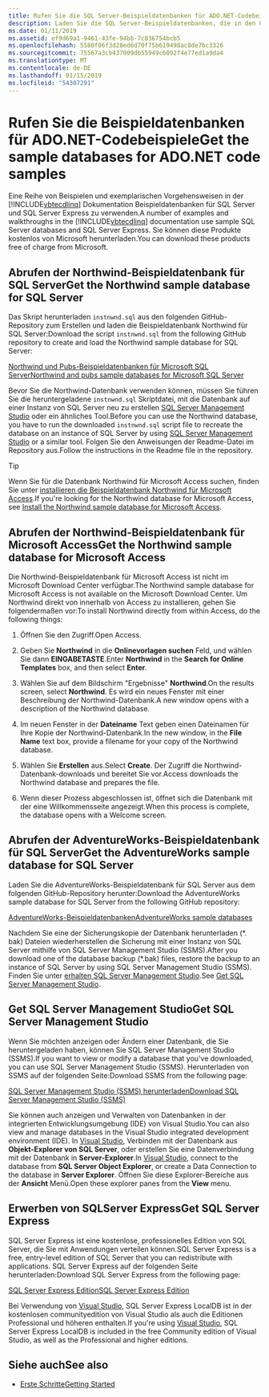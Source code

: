 ```yaml
---
title: Rufen Sie die SQL Server-Beispieldatenbanken für ADO.NET-Codebeispiele
description: Laden Sie die SQL Server-Beispieldatenbanken, die in den Codebeispielen in der Dokumentation zu ADO.NET sowie SQL Server und Verwaltungstools verwendet
ms.date: 01/11/2019
ms.assetid: ef9d69a1-9461-43fe-94bb-7c836754bcb5
ms.openlocfilehash: 5580f06f3d28ed6d70f75b619498ac8de7bc3326
ms.sourcegitcommit: 75567a3cb437009db55949c6092f4e77ed1a9da4
ms.translationtype: MT
ms.contentlocale: de-DE
ms.lasthandoff: 01/15/2019
ms.locfileid: "54307291"
---
```

# <a name="get-the-sample-databases-for-adonet-code-samples"></a><span data-ttu-id="d3c4c-103">Rufen Sie die Beispieldatenbanken für ADO.NET-Codebeispiele</span><span class="sxs-lookup"><span data-stu-id="d3c4c-103">Get the sample databases for ADO.NET code samples</span></span>

<span data-ttu-id="d3c4c-104">Eine Reihe von Beispielen und exemplarischen Vorgehensweisen in der [!INCLUDE[vbtecdlinq](../../../../../../includes/vbtecdlinq-md.md)] Dokumentation Beispieldatenbanken für SQL Server und SQL Server Express zu verwenden.</span><span class="sxs-lookup"><span data-stu-id="d3c4c-104">A number of examples and walkthroughs in the [!INCLUDE[vbtecdlinq](../../../../../../includes/vbtecdlinq-md.md)] documentation use sample SQL Server databases and SQL Server Express.</span></span> <span data-ttu-id="d3c4c-105">Sie können diese Produkte kostenlos von Microsoft herunterladen.</span><span class="sxs-lookup"><span data-stu-id="d3c4c-105">You can download these products free of charge from Microsoft.</span></span>

## <a name="get-the-northwind-sample-database-for-sql-server"></a><span data-ttu-id="d3c4c-106">Abrufen der Northwind-Beispieldatenbank für SQL Server</span><span class="sxs-lookup"><span data-stu-id="d3c4c-106">Get the Northwind sample database for SQL Server</span></span>

<span data-ttu-id="d3c4c-107">Das Skript herunterladen `instnwnd.sql` aus den folgenden GitHub-Repository zum Erstellen und laden die Beispieldatenbank Northwind für SQL Server:</span><span class="sxs-lookup"><span data-stu-id="d3c4c-107">Download the script `instnwnd.sql` from the following GitHub repository to create and load the Northwind sample database for SQL Server:</span></span>

[<span data-ttu-id="d3c4c-108">Northwind und Pubs-Beispieldatenbanken für Microsoft SQL Server</span><span class="sxs-lookup"><span data-stu-id="d3c4c-108">Northwind and pubs sample databases for Microsoft SQL Server</span></span>](https://github.com/Microsoft/sql-server-samples/tree/master/samples/databases/northwind-pubs)

<span data-ttu-id="d3c4c-109">Bevor Sie die Northwind-Datenbank verwenden können, müssen Sie führen Sie die heruntergeladene `instnwnd.sql` Skriptdatei, mit die Datenbank auf einer Instanz von SQL Server neu zu erstellen [SQL Server Management Studio](#get_ssms) oder ein ähnliches Tool.</span><span class="sxs-lookup"><span data-stu-id="d3c4c-109">Before you can use the Northwind database, you have to run the downloaded `instnwnd.sql` script file to recreate the database on an instance of SQL Server by using [SQL Server Management Studio](#get_ssms) or a similar tool.</span></span> <span data-ttu-id="d3c4c-110">Folgen Sie den Anweisungen der Readme-Datei im Repository aus.</span><span class="sxs-lookup"><span data-stu-id="d3c4c-110">Follow the instructions in the Readme file in the repository.</span></span>

> [!TIP]
> <span data-ttu-id="d3c4c-111">Wenn Sie für die Datenbank Northwind für Microsoft Access suchen, finden Sie unter [installieren die Beispieldatenbank Northwind für Microsoft Access](#northwind_access).</span><span class="sxs-lookup"><span data-stu-id="d3c4c-111">If you're looking for the Northwind database for Microsoft Access, see [Install the Northwind sample database for Microsoft Access](#northwind_access).</span></span>

## <a name="northwind_access"></a> <span data-ttu-id="d3c4c-112">Abrufen der Northwind-Beispieldatenbank für Microsoft Access</span><span class="sxs-lookup"><span data-stu-id="d3c4c-112">Get the Northwind sample database for Microsoft Access</span></span>

<span data-ttu-id="d3c4c-113">Die Northwind-Beispieldatenbank für Microsoft Access ist nicht im Microsoft Download Center verfügbar.</span><span class="sxs-lookup"><span data-stu-id="d3c4c-113">The Northwind sample database for Microsoft Access is not available on the Microsoft Download Center.</span></span> <span data-ttu-id="d3c4c-114">Um Northwind direkt von innerhalb von Access zu installieren, gehen Sie folgendermaßen vor:</span><span class="sxs-lookup"><span data-stu-id="d3c4c-114">To install Northwind directly from within Access, do the following things:</span></span>

1. <span data-ttu-id="d3c4c-115">Öffnen Sie den Zugriff.</span><span class="sxs-lookup"><span data-stu-id="d3c4c-115">Open Access.</span></span>

1. <span data-ttu-id="d3c4c-116">Geben Sie **Northwind** in die **Onlinevorlagen suchen** Feld, und wählen Sie dann **EINGABETASTE**.</span><span class="sxs-lookup"><span data-stu-id="d3c4c-116">Enter **Northwind** in the **Search for Online Templates** box, and then select **Enter**.</span></span>

1. <span data-ttu-id="d3c4c-117">Wählen Sie auf dem Bildschirm "Ergebnisse" **Northwind**.</span><span class="sxs-lookup"><span data-stu-id="d3c4c-117">On the results screen, select **Northwind**.</span></span> <span data-ttu-id="d3c4c-118">Es wird ein neues Fenster mit einer Beschreibung der Northwind-Datenbank.</span><span class="sxs-lookup"><span data-stu-id="d3c4c-118">A new window opens with a description of the Northwind database.</span></span>

1. <span data-ttu-id="d3c4c-119">Im neuen Fenster in der **Dateiname** Text geben einen Dateinamen für Ihre Kopie der Northwind-Datenbank.</span><span class="sxs-lookup"><span data-stu-id="d3c4c-119">In the new window, in the **File Name** text box, provide a filename for your copy of the Northwind database.</span></span>

1. <span data-ttu-id="d3c4c-120">Wählen Sie **Erstellen** aus.</span><span class="sxs-lookup"><span data-stu-id="d3c4c-120">Select **Create**.</span></span> <span data-ttu-id="d3c4c-121">Der Zugriff die Northwind-Datenbank-downloads und bereitet Sie vor.</span><span class="sxs-lookup"><span data-stu-id="d3c4c-121">Access downloads the Northwind database and prepares the file.</span></span>

1. <span data-ttu-id="d3c4c-122">Wenn dieser Prozess abgeschlossen ist, öffnet sich die Datenbank mit der eine Willkommensseite angezeigt.</span><span class="sxs-lookup"><span data-stu-id="d3c4c-122">When this process is complete, the database opens with a Welcome screen.</span></span>

## <a name="get-the-adventureworks-sample-database-for-sql-server"></a><span data-ttu-id="d3c4c-123">Abrufen der AdventureWorks-Beispieldatenbank für SQL Server</span><span class="sxs-lookup"><span data-stu-id="d3c4c-123">Get the AdventureWorks sample database for SQL Server</span></span>

<span data-ttu-id="d3c4c-124">Laden Sie die AdventureWorks-Beispieldatenbank für SQL Server aus dem folgenden GitHub-Repository herunter:</span><span class="sxs-lookup"><span data-stu-id="d3c4c-124">Download the AdventureWorks sample database for SQL Server from the following GitHub repository:</span></span>

[<span data-ttu-id="d3c4c-125">AdventureWorks-Beispieldatenbanken</span><span class="sxs-lookup"><span data-stu-id="d3c4c-125">AdventureWorks sample databases</span></span>](https://github.com/Microsoft/sql-server-samples/releases/tag/adventureworks)

<span data-ttu-id="d3c4c-126">Nachdem Sie eine der Sicherungskopie der Datenbank herunterladen (\*. bak) Dateien wiederherstellen die Sicherung mit einer Instanz von SQL Server mithilfe von SQL Server Management Studio (SSMS).</span><span class="sxs-lookup"><span data-stu-id="d3c4c-126">After you download one of the database backup (\*.bak) files, restore the backup to an instance of SQL Server by using SQL Server Management Studio (SSMS).</span></span> <span data-ttu-id="d3c4c-127">Finden Sie unter [erhalten SQL Server Management Studio](#get_ssms).</span><span class="sxs-lookup"><span data-stu-id="d3c4c-127">See [Get SQL Server Management Studio](#get_ssms).</span></span>

## <a name="get_ssms"></a> <span data-ttu-id="d3c4c-128">Get SQL Server Management Studio</span><span class="sxs-lookup"><span data-stu-id="d3c4c-128">Get SQL Server Management Studio</span></span>
<span data-ttu-id="d3c4c-129">Wenn Sie möchten anzeigen oder Ändern einer Datenbank, die Sie heruntergeladen haben, können Sie SQL Server Management Studio (SSMS).</span><span class="sxs-lookup"><span data-stu-id="d3c4c-129">If you want to view or modify a database that you've downloaded, you can use SQL Server Management Studio (SSMS).</span></span> <span data-ttu-id="d3c4c-130">Herunterladen von SSMS auf der folgenden Seite:</span><span class="sxs-lookup"><span data-stu-id="d3c4c-130">Download SSMS from the following page:</span></span>

[<span data-ttu-id="d3c4c-131">SQL Server Management Studio (SSMS) herunterladen</span><span class="sxs-lookup"><span data-stu-id="d3c4c-131">Download SQL Server Management Studio (SSMS)</span></span>](/sql/ssms/download-sql-server-management-studio-ssms) 

<span data-ttu-id="d3c4c-132">Sie können auch anzeigen und Verwalten von Datenbanken in der integrierten Entwicklungsumgebung (IDE) von Visual Studio.</span><span class="sxs-lookup"><span data-stu-id="d3c4c-132">You can also view and manage databases in the Visual Studio integrated development environment (IDE).</span></span> <span data-ttu-id="d3c4c-133">In [Visual Studio](https://www.visualstudio.com/downloads/?utm_medium=microsoft&utm_source=docs.microsoft.com&utm_campaign=button+cta&utm_content=download+vs2017), Verbinden mit der Datenbank aus **Objekt-Explorer von SQL Server**, oder erstellen Sie eine Datenverbindung mit der Datenbank in **Server-Explorer**.</span><span class="sxs-lookup"><span data-stu-id="d3c4c-133">In [Visual Studio](https://www.visualstudio.com/downloads/?utm_medium=microsoft&utm_source=docs.microsoft.com&utm_campaign=button+cta&utm_content=download+vs2017), connect to the database from **SQL Server Object Explorer**, or create a Data Connection to the database in **Server Explorer**.</span></span> <span data-ttu-id="d3c4c-134">Öffnen Sie diese Explorer-Bereiche aus der **Ansicht** Menü.</span><span class="sxs-lookup"><span data-stu-id="d3c4c-134">Open these explorer panes from the **View** menu.</span></span>

## <a name="get_sql"></a> <span data-ttu-id="d3c4c-135">Erwerben von SQLServer Express</span><span class="sxs-lookup"><span data-stu-id="d3c4c-135">Get SQL Server Express</span></span>

<span data-ttu-id="d3c4c-136">SQL Server Express ist eine kostenlose, professionelles Edition von SQL Server, die Sie mit Anwendungen verteilen können.</span><span class="sxs-lookup"><span data-stu-id="d3c4c-136">SQL Server Express is a free, entry-level edition of SQL Server that you can redistribute with applications.</span></span> <span data-ttu-id="d3c4c-137">SQL Server Express auf der folgenden Seite herunterladen:</span><span class="sxs-lookup"><span data-stu-id="d3c4c-137">Download SQL Server Express from the following page:</span></span>
  
[<span data-ttu-id="d3c4c-138">SQL Server Express Edition</span><span class="sxs-lookup"><span data-stu-id="d3c4c-138">SQL Server Express Edition</span></span>](https://www.microsoft.com/sql-server/sql-server-editions-express)

<span data-ttu-id="d3c4c-139">Bei Verwendung von [Visual Studio](https://www.visualstudio.com/downloads/?utm_medium=microsoft&utm_source=docs.microsoft.com&utm_campaign=button+cta&utm_content=download+vs2017), SQL Server Express LocalDB ist in der kostenlosen communityedition von Visual Studio als auch die Editionen Professional und höheren enthalten.</span><span class="sxs-lookup"><span data-stu-id="d3c4c-139">If you're using [Visual Studio](https://www.visualstudio.com/downloads/?utm_medium=microsoft&utm_source=docs.microsoft.com&utm_campaign=button+cta&utm_content=download+vs2017), SQL Server Express LocalDB is included in the free Community edition of Visual Studio, as well as the Professional and higher editions.</span></span>  

## <a name="see-also"></a><span data-ttu-id="d3c4c-140">Siehe auch</span><span class="sxs-lookup"><span data-stu-id="d3c4c-140">See also</span></span>

- [<span data-ttu-id="d3c4c-141">Erste Schritte</span><span class="sxs-lookup"><span data-stu-id="d3c4c-141">Getting Started</span></span>](../../../../../../docs/framework/data/adonet/sql/linq/getting-started.md)
